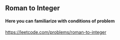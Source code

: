## Roman to Integer
#### Here you can familiarize with conditions of problem
https://leetcode.com/problems/roman-to-integer
